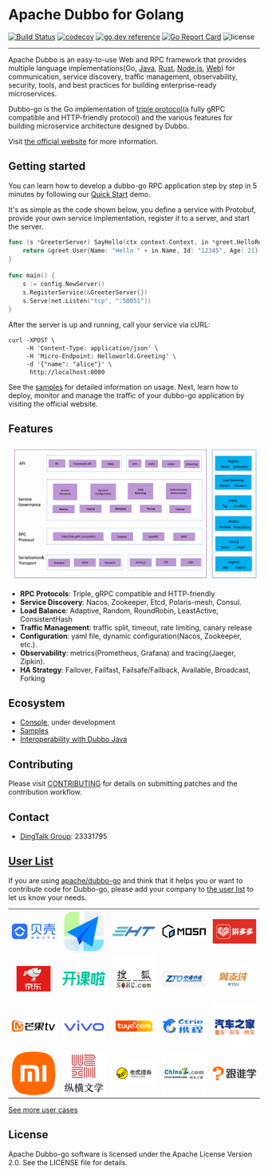 # Apache Dubbo for Golang

[![Build Status](https://github.com/apache/dubbo-go/workflows/CI/badge.svg)](https://travis-ci.org/apache/dubbo-go)
[![codecov](https://codecov.io/gh/apache/dubbo-go/branch/master/graph/badge.svg)](https://codecov.io/gh/apache/dubbo-go)
[![go.dev reference](https://img.shields.io/badge/go.dev-reference-007d9c?logo=go&logoColor=white&style=flat-square)](https://pkg.go.dev/github.com/apache/dubbo-go?tab=doc)
[![Go Report Card](https://goreportcard.com/badge/github.com/apache/dubbo-go)](https://goreportcard.com/report/github.com/apache/dubbo-go)
![license](https://img.shields.io/badge/license-Apache--2.0-green.svg)

---

Apache Dubbo is an easy-to-use Web and RPC framework that provides multiple
language implementations(Go, [Java](https://github.com/apache/dubbo), [Rust](https://github.com/apache/dubbo-rust), [Node.js](https://github.com/apache/dubbo-js), [Web](https://github.com/apache/dubbo-js)) for communication, service discovery, traffic management,
observability, security, tools, and best practices for building enterprise-ready microservices.

Dubbo-go is the Go implementation of [triple protocol](https://dubbo.apache.org/zh-cn/overview/reference/protocols/triple-spec/)(a fully gRPC compatible and HTTP-friendly protocol) and the various features for building microservice architecture designed by Dubbo. 

Visit [the official website](https://dubbo.apache.org/) for more information.

## Getting started

You can learn how to develop a dubbo-go RPC application step by step in 5 minutes by following our [Quick Start](https://dubbo-next.staged.apache.org/zh-cn/overview/mannual/golang-sdk/quickstart/rpc/) demo. 

It's as simple as the code shown below, you define a service with Protobuf, provide your own service implementation, register it to a server, and start the server.

```go
func (s *GreeterServer) SayHello(ctx context.Context, in *greet.HelloRequest) (*greet.User, error) {
    return &greet.User{Name: "Hello " + in.Name, Id: "12345", Age: 21}, nil
}

func main() {
	s := config.NewServer()
	s.RegisterService(&GreeterServer{})
	s.Serve(net.Listen("tcp", ":50051"))
}
```

After the server is up and running, call your service via cURL:

```
curl -XPOST \
     -H 'Content-Type: application/json' \
     -H 'Micro-Endpoint: Helloworld.Greeting' \
     -d '{"name": "alice"}' \
      http://localhost:8080
```

See the [samples](https://github.com/apache/dubbo-go-samples) for detailed information on usage. Next, learn how to deploy, monitor and manage the traffic of your dubbo-go application by visiting the official website.

## Features

![dubbo-go-architecture](./doc/imgs/arc.png)

- **RPC Protocols**: Triple, gRPC compatible and HTTP-friendly
- **Service Discovery**: Nacos, Zookeeper, Etcd, Polaris-mesh, Consul.
- **Load Balance**: Adaptive, Random, RoundRobin, LeastActive, ConsistentHash
- **Traffic Management**: traffic split, timeout, rate limiting, canary release
- **Configuration**: yaml file, dynamic configuration(Nacos, Zookeeper, etc.).
- **Observability**: metrics(Prometheus, Grafana) and tracing(Jaeger, Zipkin).
- **HA Strategy**: Failover, Failfast, Failsafe/Failback, Available, Broadcast, Forking

## Ecosystem
- [Console](https://github.com/apache/dubbo-kubernetes), under development
- [Samples](https://github.com/apache/dubbo-go-samples)
- [Interoperability with Dubbo Java](https://dubbo-next.staged.apache.org/zh-cn/overview/mannual/golang-sdk/tutorial/interop-dubbo/)

## Contributing

Please visit [CONTRIBUTING](./CONTRIBUTING.md) for details on submitting patches and the contribution workflow.

## Contact

- [DingTalk Group](https://www.dingtalk.com/en): 23331795

## [User List](https://github.com/apache/dubbo-go/issues/2)

If you are using [apache/dubbo-go](https://github.com/apache/dubbo-go) and think that it helps you or want to contribute code for Dubbo-go, please add your company to [the user list](https://github.com/apache/dubbo-go/issues/2) to let us know your needs.


<div>
<table>
  <tbody>
  <tr></tr>
    <tr>
      <td align="center"  valign="middle">
        <a href="" target="_blank">
          <img width="222px"  src="./doc/imgs/usecase-beike.png">
        </a>
      </td>
      <td align="center"  valign="middle">
        <a href="" target="_blank">
          <img width="222px"  src="./doc/imgs/usecase-gaode.png">
        </a>
      </td>
      <td align="center"  valign="middle">
        <a href="" target="_blank">
          <img width="222px"  src="./doc/imgs/usecase-eht.png">
        </a>
      </td>
      <td align="center"  valign="middle">
        <a href="https://github.com/mosn" target="_blank">
          <img width="222px"  src="./doc/imgs/usecase-mosn.png">
        </a>
      </td>
      <td align="center"  valign="middle">
        <a href="" target="_blank">
          <img width="222px"  src="./doc/imgs/usecase-pdd.png">
        </a>
      </td>
    </tr>
    <tr></tr>
    <tr>
      <td align="center"  valign="middle">
        <a href="http://www.j.cn" target="_blank">
          <img width="222px"  src="./doc/imgs/usecase-jd.png">
        </a>
      </td>
      <td align="center"  valign="middle">
        <a href="" target="_blank">
          <img width="222px"  src="./doc/imgs/usecase-kaikele.png">
        </a>
      </td>
      <td align="center"  valign="middle">
        <a href="" target="_blank">
          <img width="222px"  src="./doc/imgs/usecase-sohu.png">
        </a>
      </td>
      <td align="center"  valign="middle">
        <a href="https://www.zto.com" target="_blank">
          <img width="222px"  src="./doc/imgs/usecase-zto.png">
        </a>
      </td>
      <td align="center"  valign="middle">
        <a href="" target="_blank">
          <img width="222px"  src="./doc/imgs/usecase-tianyi.png">
        </a>
      </td>
    </tr>
    <tr></tr>
    <tr>
      <td align="center"  valign="middle">
        <a href="http://www.mgtv.com" target="_blank">
          <img width="222px"  src="./doc/imgs/usecase-mgtv.png">
        </a>
      </td>
      <td align="center"  valign="middle">
        <a href="" target="_blank">
          <img width="222px"  src="./doc/imgs/usecase-vivo.png">
        </a>
      </td>
      <td align="center"  valign="middle">
        <a href="http://www.ruubypay.com" target="_blank">
           <img width="222px"  src="./doc/imgs/usecase-tuya.png">
        </a>
      </td>
      <td align="center"  valign="middle">
          <a href="https://www.dingtalk.com" target="_blank">
             <img width="222px"  src="./doc/imgs/usecase-xiecheng.png">
          </a>
      </td>
      <td align="center"  valign="middle">
          <a href="https://www.autohome.com.cn" target="_blank">
             <img width="222px"  src="./doc/imgs/usecase-autohome.png">
          </a>
      </td>
    </tr>
    <tr></tr>
    <tr>
      <td align="center"  valign="middle">
        <a href="https://www.mi.com/" target="_blank">
          <img width="222px"  src="./doc/imgs/usecase-mi.png">
        </a>
      </td>
      <td align="center"  valign="middle">
        <a href="https://opayweb.com/" target="_blank">
          <img width="222px"  src="./doc/imgs/usecase-zonghengwenxue.png">
        </a>
      </td>
      <td align="center" valign="middle">
        <a href="" target="_blank">
          <img width="222px" src="./doc/imgs/usecase-tiger-brokers.png">
        </a>
      </td>
      <td align="center" valign="middle">
        <a href="" target="_blank">
          <img width="222px" src="./doc/imgs/usecase-zhanzhang.png" >
        </a>
      </td>
      <td align="center" valign="middle">
        <a href="" target="_blank">
          <img width="222px" src="./doc/imgs/usecase-genshuixue.png" >
        </a>
      </td>
    </tr>
    <tr></tr>
  </tbody>
</table>
</div>

[See more user cases](https://github.com/apache/dubbo-go/issues/2)

## License

Apache Dubbo-go software is licensed under the Apache License Version 2.0. See the LICENSE file for details.
